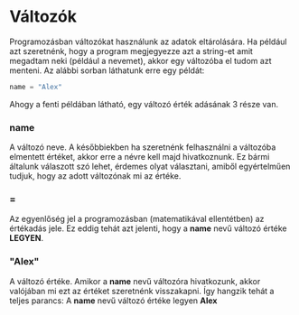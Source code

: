 # Változók

Programozásban változókat használunk az adatok eltárolására. Ha például azt szeretnénk, hogy a program megjegyezze azt a string-et amit megadtam neki (például a nevemet), akkor egy változóba el tudom azt menteni. Az alábbi sorban láthatunk erre egy példát:

```python
name = "Alex"
```

Ahogy a fenti példában látható, egy változó érték adásának 3 része van.

### name 
A változó neve. A későbbiekben ha szeretnénk felhasználni a változóba elmentett értéket, akkor erre a névre kell majd hivatkoznunk. Ez bármi általunk válaszott szó lehet, érdemes olyat választani, amiből egyértelműen tudjuk, hogy az adott változónak mi az értéke.

### =
Az egyenlőség jel a programozásban (matematikával ellentétben) az értékadás jele. Ez eddig tehát azt jelenti, hogy a **name** nevű változó értéke **LEGYEN**. 

### "Alex"
A változó értéke. Amikor a **name** nevű változóra hivatkozunk, akkor valójában mi ezt az értéket szeretnénk visszakapni.
Így hangzik tehát a teljes parancs:
A **name** nevű változó értéke legyen **Alex**








